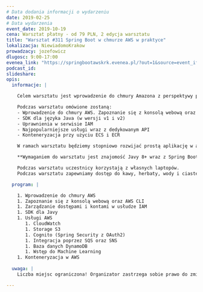 ```yaml
---
# Data dodania informacji o wydarzeniu
date: 2019-02-25
# Data wydarzenia
event_date: 2019-10-19
cena: Warsztat płatny - od 79 PLN, 2 edycja warsztatu
title: "Warsztat #311 Spring Boot w chmurze AWS w praktyce"
lokalizacja: NiewiadomoKrakow
prowadzacy: jozefowicz
dlugosc: 9:00-17:00
evenea_link: "https://springbootawskrk.evenea.pl/?out=1&source=event_iframe"
podcast_id:
slideshare:
opis:
  informacje: |

    Celem warsztatu jest wprowadzenie do chmury Amazona z perspektywy programisty Java. Zostaną przedstawione podstawowe usługi w środowisku AWS oraz ich użycie z poziomu aplikacji (mikroserwisów) napisanych przy użyciu Spring Boot’a opakowanych w kontenery Docker’a. 

    Podczas warsztatu omówione zostaną:
    - Wprowadzenie do chmury AWS. Zapoznanie się z konsolą webową oraz AWS CLI
    - SDK dla języka Java (w wersji v1 i v2)
    - Uprawnienia w serwisie IAM
    - Najpopularniejsze usługi wraz z dedykowanym API
    - Konteneryzacja przy użyciu ECS i ECR

    W ramach warsztatu będziemy stopniowo rozwijać prostą aplikację w architekturze mikrousług. 

    **Wymaganiem do warsztatu jest znajomość Javy 8+ wraz z Spring Bootem oraz chociaż teoretyczna wiedza z Dockera.**

    Podczas warsztatu uczestnicy korzystają z własnych laptopów. 
    Podczas warsztatu zapewniamy dostęp do kawy, herbaty, wody i ciastek. W porze obiadowej zapewniamy pizzę w wersji mięsnej i wegetariańskiej.

  program: |

    1. Wprowadzenie do chmury AWS
    1. Zapoznanie się z konsolą webową oraz AWS CLI
    1. Zarządzanie dostępami i kontami w usłudze IAM
    1. SDK dla Javy
    1. Usługi AWS
       1. CloudWatch
       1. Storage S3
       1. Cognito (Spring Security z OAuth2)
       1. Integracja poprzez SQS oraz SNS
       1. Baza danych DynamoDB
       1. Wstęp do Machine Learning
    1. Konteneryzacja w AWS 
  
  uwaga: |
    Liczba miejsc ograniczona! Organizator zastrzega sobie prawo do zmiany lokalizacji wydarzenia oraz jego odwołania w przypadku niezgłoszenia się minimalnej liczby uczestników.

---
```

